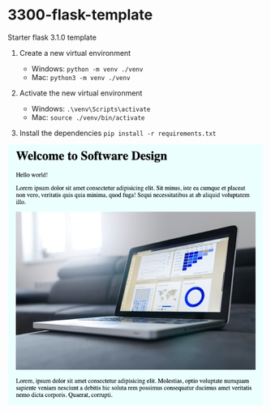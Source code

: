 # 3300-flask-template

Starter flask 3.1.0 template

1. Create a new virtual environment

   - Windows: `python -m venv ./venv`
   - Mac: `python3 -m venv ./venv`

2. Activate the new virtual environment

   - Windows: `.\venv\Scripts\activate`
   - Mac: `source ./venv/bin/activate`

3. Install the dependencies `pip install -r requirements.txt`

![screenshot of sample Flask 3.1.0 application using Jinja templates](v_2_screenshot.png)
